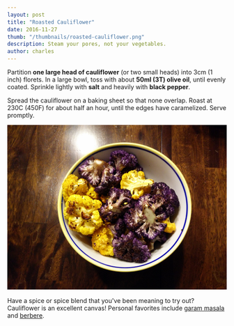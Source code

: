 ```yaml
---
layout: post
title: "Roasted Cauliflower"
date: 2016-11-27
thumb: "/thumbnails/roasted-cauliflower.png"
description: Steam your pores, not your vegetables.
author: charles
---
```


Partition **one large head of cauliflower** (or two small heads) into 3cm (1 inch) florets. In a large bowl, toss with about **50ml (3T) olive oil**, until evenly coated. Sprinkle lightly with **salt** and heavily with **black pepper**.

Spread the cauliflower on a baking sheet so that none overlap. Roast at 230C (450F) for about half an hour, until the edges have caramelized. Serve promptly.

![Roasted Multicolor Cauliflower](/assets/images/roasted-cauliflower/finished.png)

Have a spice or spice blend that you've been meaning to try out? Cauliflower is an excellent canvas! Personal favorites include [garam masala](https://en.wikipedia.org/wiki/Garam_masala) and [berbere](https://en.wikipedia.org/wiki/Berbere).
